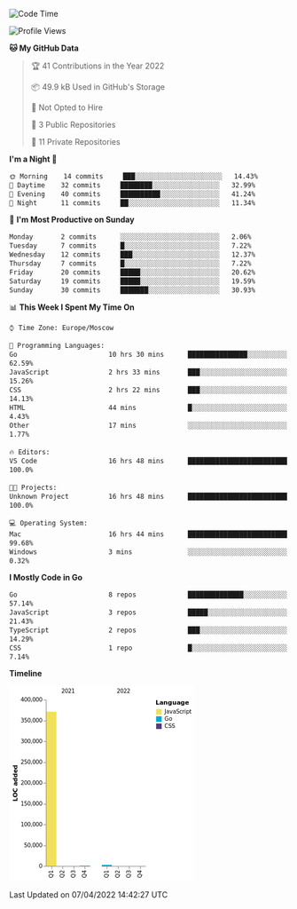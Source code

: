 <!--START_SECTION:waka-->
![Code Time](http://img.shields.io/badge/Code%20Time-253%20hrs%2056%20mins-blue)

![Profile Views](http://img.shields.io/badge/Profile%20Views-0-blue)

**🐱 My GitHub Data** 

> 🏆 41 Contributions in the Year 2022
 > 
> 📦 49.9 kB Used in GitHub's Storage 
 > 
> 🚫 Not Opted to Hire
 > 
> 📜 3 Public Repositories 
 > 
> 🔑 11 Private Repositories  
 > 
**I'm a Night 🦉** 

```text
🌞 Morning    14 commits     ███░░░░░░░░░░░░░░░░░░░░░░   14.43% 
🌆 Daytime    32 commits     ████████░░░░░░░░░░░░░░░░░   32.99% 
🌃 Evening    40 commits     ██████████░░░░░░░░░░░░░░░   41.24% 
🌙 Night      11 commits     ██░░░░░░░░░░░░░░░░░░░░░░░   11.34%

```
📅 **I'm Most Productive on Sunday** 

```text
Monday       2 commits      ░░░░░░░░░░░░░░░░░░░░░░░░░   2.06% 
Tuesday      7 commits      █░░░░░░░░░░░░░░░░░░░░░░░░   7.22% 
Wednesday    12 commits     ███░░░░░░░░░░░░░░░░░░░░░░   12.37% 
Thursday     7 commits      █░░░░░░░░░░░░░░░░░░░░░░░░   7.22% 
Friday       20 commits     █████░░░░░░░░░░░░░░░░░░░░   20.62% 
Saturday     19 commits     █████░░░░░░░░░░░░░░░░░░░░   19.59% 
Sunday       30 commits     ███████░░░░░░░░░░░░░░░░░░   30.93%

```


📊 **This Week I Spent My Time On** 

```text
⌚︎ Time Zone: Europe/Moscow

💬 Programming Languages: 
Go                       10 hrs 30 mins      ███████████████░░░░░░░░░░   62.59% 
JavaScript               2 hrs 33 mins       ███░░░░░░░░░░░░░░░░░░░░░░   15.26% 
CSS                      2 hrs 22 mins       ███░░░░░░░░░░░░░░░░░░░░░░   14.13% 
HTML                     44 mins             █░░░░░░░░░░░░░░░░░░░░░░░░   4.43% 
Other                    17 mins             ░░░░░░░░░░░░░░░░░░░░░░░░░   1.77%

🔥 Editors: 
VS Code                  16 hrs 48 mins      █████████████████████████   100.0%

🐱‍💻 Projects: 
Unknown Project          16 hrs 48 mins      █████████████████████████   100.0%

💻 Operating System: 
Mac                      16 hrs 44 mins      █████████████████████████   99.68% 
Windows                  3 mins              ░░░░░░░░░░░░░░░░░░░░░░░░░   0.32%

```

**I Mostly Code in Go** 

```text
Go                       8 repos             ██████████████░░░░░░░░░░░   57.14% 
JavaScript               3 repos             █████░░░░░░░░░░░░░░░░░░░░   21.43% 
TypeScript               2 repos             ███░░░░░░░░░░░░░░░░░░░░░░   14.29% 
CSS                      1 repo              █░░░░░░░░░░░░░░░░░░░░░░░░   7.14%

```


**Timeline**

![Chart not found](https://raw.githubusercontent.com/jeezft/jeezft/main/charts/bar_graph.png) 


 Last Updated on 07/04/2022 14:42:27 UTC
<!--END_SECTION:waka-->
